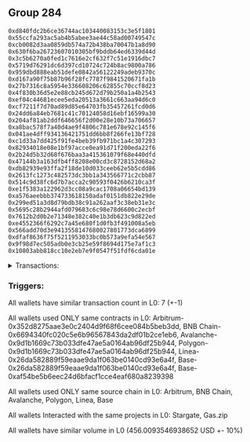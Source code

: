 ## Group 284

```0xaa78cb812619d3de11c5118d0872f71ddffabb03
0xd840fdc2b6ce36744ac103440083153c3e5f1801
0x55ccfa293ac5ab4b5abee3ae44c58ad00749547c
0xcb0082d3aa0859db574a72b438ba70047b1a8d90
0x630f6ba26723607010305bf9bddb64ed6339d44d
0x3c5b6270a0fed1c7616e2cf632f7c51e1916dbc7
0x5719d76291dc6d397cd10724c724b8ac9800a786
0x959dbd888eab51defe0842a56122249adeb9370c
0xd167a90f75b87b96f28fc7787f9841520671fa1b
0x27b7316c8a5954e336608206c62855c70ccf8d23
0x4f830b36d5e2e88cb245d672d79b250a1a4b2543
0xef04c44681ecee5eda20513a3661c663aa94d6c0
0xcf7211f7d70ad89d85e64703fb35457261fcd0d6
0x24dd6a84eb7681c41c70124058d16ebf16599a30
0x204af81ab2ddf646656f2d00e28e10b73a706657
0xa8bac578f7a40d4ae9f4806c781e678e92c145f6
0x041ae4dff934136421751dd6bb8f266fe13bf728
0xc1d33a7dd425f91fe4beb39fb971bc1a4c307293
0x82934018e08e1bf97acce0ea91d71f200eda22f6
0x2b24d5b32d68f676baa3a415361079f68e440dfd
0x47144b3a163dfb4ff8208e00cd3c8728152d68a2
0xdb82939e93ffa2f18de10d033ceeb62e5b5cdd86
0x2613fc1273c482573dc3bb1a343566771c2cbb87
0x514c9d38fc6d7b7acca2c90593f0426b6210ca3f
0xe1f5383a122962d3cc08a9cac1708a06654bd139
0xa576aeebbb374733618150adaf0151db822e29de
0x299ed51a3d8d79bdb38c91a262aaf3c38eb31e3c
0x5695c28b2944afd079683c6c98e78d6600c2ecbf
0x7612b2d0b2e71348e382c40e1b3db623c9d822ed
0xe4552366f6292c7a45e680f1d0fb3f491008a5eb
0x566add70d3e9413558147680027801773dca6899
0xdfaf8636f75f5211953033bc0b573a9efa54e567
0x9f98d7ec505adb0e3cb25e59f8694d175e7af1c3
0x10803abb818cc10e2eb7e9f0547f51fdf6cda01e
```
<details>
<summary>Transactions:</summary>

Hashes: 

Wallet: 0xaa78cb812619d3de11c5118d0872f71ddffabb03

       Hash: 0x5bc63639e48e6d55e11e0824564d553be6aa46f00c2c4462f7f180157d4f0e5b
         - source chain: Arbitrum
         - destination chain: BNB Chain
         - project: Stargate
         - contract: 0x352d8275aae3e0c2404d9f68f6cee084b5beb3dd
         - value USD: 66.419850614
       Hash: 0x8afc9a6a800b808772de86050e591398dbc1b0b3f27d4810c01fd5fa586a9e5d
         - source chain: BNB Chain
         - destination chain: Avalanche
         - project: Stargate
         - contract: 0x6694340fc020c5e6b96567843da2df01b2ce1eb6
         - value USD: 63.258572611
       Hash: 0xb7e86e0ddf4d03f87ee248227871e1e60828b05f46d52c388a5a2e54ffbec975
         - source chain: Avalanche
         - destination chain: Polygon
         - project: Stargate
         - contract: 0x9d1b1669c73b033dfe47ae5a0164ab96df25b944
         - value USD: 61.412190018
       Hash: 0xa09ab901c7f85328afa3d1dc45746dab762d6c4da8dc2cbc1b85a1de288aa92f
         - source chain: Polygon
         - destination chain: Base
         - project: Stargate
         - contract: 0x9d1b1669c73b033dfe47ae5a0164ab96df25b944
         - value USD: 65.586290325
       Hash: 0x6244bfb5f7a3d660a833f6cd38c9349625e0c446819e4e564b6752198bcee7ff
         - source chain: Linea
         - destination chain: Scroll
         - project: Gas.zip
         - contract: 0x26da582889f59eaae9da1f063be0140cd93e6a4f
         - value USD: 9.829775775e-05
       Hash: 0xadd3863be2941edc3ad8b588db89afcf6cc340ece31ad36e4067d33f3062f665
         - source chain: Base
         - destination chain: Kava
         - project: Gas.zip
         - contract: 0x26da582889f59eaae9da1f063be0140cd93e6a4f
         - value USD: 2.610748752e-08
       Hash: 0xc66ce0b8033f0054e181e917731971ef71bca7e0f092ae5699cb3a6c4b56832c
         - source chain: Base
         - destination chain: Optimism
         - project: Stargate
         - contract: 0xaf54be5b6eec24d6bfacf1cce4eaf680a8239398
         - value USD: 199.332352802
Wallet: 0xd840fdc2b6ce36744ac103440083153c3e5f1801

       Hash:0x52d4d30a6b902ad68dd286fa3acd197e0726f6b2dd583a4e69f79c95980b8028
         - source chain: Arbitrum
         - destination chain: BNB Chain
         - project: Stargate
         - contract: 0x352d8275aae3e0c2404d9f68f6cee084b5beb3dd
         - value USD: 64.254801424
       Hash:0x38e68f02c2e5d4aba2f80b093b61c483f7d41be420cb8c5f8e714b7df217071d
         - source chain: BNB Chain
         - destination chain: Avalanche
         - project: Stargate
         - contract: 0x6694340fc020c5e6b96567843da2df01b2ce1eb6
         - value USD: 61.190867602
       Hash:0x11d728fefb4361710152aac756b46a89977cc7bc7449f11118d255c744def609
         - source chain: Avalanche
         - destination chain: Polygon
         - project: Stargate
         - contract: 0x9d1b1669c73b033dfe47ae5a0164ab96df25b944
         - value USD: 59.407483472
       Hash:0xbea08cc16cd0d837dcfe74b3c680ded8bd88e852b3c4ebe07c397077aead4ac4
         - source chain: Polygon
         - destination chain: Base
         - project: Stargate
         - contract: 0x9d1b1669c73b033dfe47ae5a0164ab96df25b944
         - value USD: 63.406588412
       Hash:0xeb7c4482238e19490a4017b22ea38bd811f510ed97966bf0f8b3eaeea6d9f62f
         - source chain: Linea
         - destination chain: Zora
         - project: Gas.zip
         - contract: 0x26da582889f59eaae9da1f063be0140cd93e6a4f
         - value USD: 0.0001621554252
       Hash:0x22a418ae86e67dba47467705f56f66ad5823b53bce9362b4200711122ce9d846
         - source chain: Base
         - destination chain: Zora
         - project: Gas.zip
         - contract: 0x26da582889f59eaae9da1f063be0140cd93e6a4f
         - value USD: 0.0001640114459
       Hash:0xa6c1674b8490f763dc7d207c43364758c0f551b8c716e26c87b21715f07bde51
         - source chain: Base
         - destination chain: Optimism
         - project: Stargate
         - contract: 0xaf54be5b6eec24d6bfacf1cce4eaf680a8239398
         - value USD: 203.9286615
Wallet: 0x55ccfa293ac5ab4b5abee3ae44c58ad00749547c

       Hash:0x87eabf5de8bf1325f9376ea395d9a15eca0566074b36ad540fe714be60311f9a
         - source chain: Arbitrum
         - destination chain: BNB Chain
         - project: Stargate
         - contract: 0x352d8275aae3e0c2404d9f68f6cee084b5beb3dd
         - value USD: 63.949161155
       Hash:0xdd70d816e4289b6d97ca35d0691ab1a00d10f9cef80fc09163ab6b95807c7ebd
         - source chain: BNB Chain
         - destination chain: Avalanche
         - project: Stargate
         - contract: 0x6694340fc020c5e6b96567843da2df01b2ce1eb6
         - value USD: 60.813321907
       Hash:0x1b18990d74cc81dd9f6b08697c09a44fc619bbf73b3096d0b40f0a52262bb417
         - source chain: Avalanche
         - destination chain: Polygon
         - project: Stargate
         - contract: 0x9d1b1669c73b033dfe47ae5a0164ab96df25b944
         - value USD: 59.063134882
       Hash:0xbe40b4d0d108336d64fb262d4f60c7677dfb8c373d77b24ba5599cf4e833f5ea
         - source chain: Polygon
         - destination chain: Base
         - project: Stargate
         - contract: 0x9d1b1669c73b033dfe47ae5a0164ab96df25b944
         - value USD: 62.989250379
       Hash:0x8b26220fe60a33054bada67a4687d3b6750c15a6655ea963efd73662413e8410
         - source chain: Linea
         - destination chain: Base
         - project: Gas.zip
         - contract: 0x26da582889f59eaae9da1f063be0140cd93e6a4f
         - value USD: 4.018010536e-05
       Hash:0xa165f507e5885b38d9866b335cf8d34a2d3f74b61d4a0ccf3b22e11dd61ff9c1
         - source chain: Base
         - destination chain: Scroll
         - project: Gas.zip
         - contract: 0x26da582889f59eaae9da1f063be0140cd93e6a4f
         - value USD: 0.0001654314585
       Hash:0x076a6c0a5e01e19693c70679cae02e34839c5689d87cdb76755f58da993df8b2
         - source chain: Base
         - destination chain: Optimism
         - project: Stargate
         - contract: 0xaf54be5b6eec24d6bfacf1cce4eaf680a8239398
         - value USD: 203.306217822
Wallet: 0xcb0082d3aa0859db574a72b438ba70047b1a8d90

       Hash:0x6728d207b7265a2234e82dca34917c3e85cc967a0f797506a9a76baf69a5d509
         - source chain: Arbitrum
         - destination chain: BNB Chain
         - project: Stargate
         - contract: 0x352d8275aae3e0c2404d9f68f6cee084b5beb3dd
         - value USD: 66.543586802
       Hash:0x24e9ce132fa6ba6fdf4938d804bca8562bc1689dbedf5282f44ea34cad5c5388
         - source chain: BNB Chain
         - destination chain: Avalanche
         - project: Stargate
         - contract: 0x6694340fc020c5e6b96567843da2df01b2ce1eb6
         - value USD: 63.425266716
       Hash:0xa551bec80cd339951f02ecdc440cfa615672da2e5f18deb6231832cb5db13dd4
         - source chain: Avalanche
         - destination chain: Polygon
         - project: Stargate
         - contract: 0x9d1b1669c73b033dfe47ae5a0164ab96df25b944
         - value USD: 61.907204055
       Hash:0x76454e12b30f736e74f274e8360592c31c07a5165098e78ebde9da86100a057c
         - source chain: Polygon
         - destination chain: Base
         - project: Stargate
         - contract: 0x9d1b1669c73b033dfe47ae5a0164ab96df25b944
         - value USD: 66.124861613
       Hash:0xf5a34bda30f910f4ec96f2e324aca5a16e7d9c59853106a8af3baf4c4ff6739d
         - source chain: Linea
         - destination chain: Zora
         - project: Gas.zip
         - contract: 0x26da582889f59eaae9da1f063be0140cd93e6a4f
         - value USD: 6.827352473e-05
       Hash:0xd4b23fb34651a11a9bb399a46cfd1091d85136c7b6adc03924aae839597d004a
         - source chain: Base
         - destination chain: Zora
         - project: Gas.zip
         - contract: 0x26da582889f59eaae9da1f063be0140cd93e6a4f
         - value USD: 0.0001281561298
       Hash:0x86c72c9c5c22521c25a1eacea7fedf519789b90e22ef132f231320dfeb496350
         - source chain: Base
         - destination chain: Optimism
         - project: Stargate
         - contract: 0xaf54be5b6eec24d6bfacf1cce4eaf680a8239398
         - value USD: 201.507390334
Wallet: 0x630f6ba26723607010305bf9bddb64ed6339d44d

       Hash:0x7141df751e61bdcf93c74d0b6a7c62273e59e6268217bdf5c4133dabcff353e0
         - source chain: Arbitrum
         - destination chain: BNB Chain
         - project: Stargate
         - contract: 0x352d8275aae3e0c2404d9f68f6cee084b5beb3dd
         - value USD: 64.913345314
       Hash:0x2d9c0499f5aac43c26703f41c36228c0e368193c57019b26f7d44cd203fa7d5f
         - source chain: BNB Chain
         - destination chain: Avalanche
         - project: Stargate
         - contract: 0x6694340fc020c5e6b96567843da2df01b2ce1eb6
         - value USD: 61.76909615
       Hash:0x85a8d1bd056d37ee60808f5c61136bb0daecc185dcdad72514d1f36bb457ca94
         - source chain: Avalanche
         - destination chain: Polygon
         - project: Stargate
         - contract: 0x9d1b1669c73b033dfe47ae5a0164ab96df25b944
         - value USD: 60.203293392
       Hash:0x063d337ac7692421508bff920f6e5a83e7c2e6131396a3c2f9a353ca39a317d3
         - source chain: Polygon
         - destination chain: Base
         - project: Stargate
         - contract: 0x9d1b1669c73b033dfe47ae5a0164ab96df25b944
         - value USD: 64.230021488
       Hash:0xb7357ada10bfb21b69b86183b8a708e08f36eafd0c0b9b8f7d0fe289a724fd88
         - source chain: Linea
         - destination chain: Linea
         - project: Gas.zip
         - contract: 0x26da582889f59eaae9da1f063be0140cd93e6a4f
         - value USD: 0.0001065209967
       Hash:0xb076199563cc8fa540a35b577021239b0ed88d1245a6e5436e654586a98595b7
         - source chain: Base
         - destination chain: Kava
         - project: Gas.zip
         - contract: 0x26da582889f59eaae9da1f063be0140cd93e6a4f
         - value USD: 3.746723399e-08
       Hash:0x04229dbc904cad1ec1c2aec51e01e93fc232c6b969e6311ba0a2da0587f19606
         - source chain: Base
         - destination chain: Optimism
         - project: Stargate
         - contract: 0xaf54be5b6eec24d6bfacf1cce4eaf680a8239398
         - value USD: 208.160712515
Wallet: 0x3c5b6270a0fed1c7616e2cf632f7c51e1916dbc7

       Hash:0xd54985de9e375c6b3a1c077f5d02c89ac5e54f7dd83b15ac4fddfc02a2f27122
         - source chain: Arbitrum
         - destination chain: BNB Chain
         - project: Stargate
         - contract: 0x352d8275aae3e0c2404d9f68f6cee084b5beb3dd
         - value USD: 63.553097516
       Hash:0x9307b1c65723a22b45394e459fd1287b69b630557259bc076a754fbd06c0bd0b
         - source chain: BNB Chain
         - destination chain: Avalanche
         - project: Stargate
         - contract: 0x6694340fc020c5e6b96567843da2df01b2ce1eb6
         - value USD: 60.507125296
       Hash:0x622ca2aa3a477912af2d94cde0d5198319450f3e6b18269ed1c8796af640ed56
         - source chain: Avalanche
         - destination chain: Polygon
         - project: Stargate
         - contract: 0x9d1b1669c73b033dfe47ae5a0164ab96df25b944
         - value USD: 58.932246757
       Hash:0x4b9a78eb1c504d9898e4c89f3f2975208db84fc95153a7fa0c1e576b1592d476
         - source chain: Polygon
         - destination chain: Base
         - project: Stargate
         - contract: 0x9d1b1669c73b033dfe47ae5a0164ab96df25b944
         - value USD: 62.87942416
       Hash:0xfa28a8fd3e7cedb58953020b7322b752a2ee651ddd6f0da3118849df07ea9f13
         - source chain: Linea
         - destination chain: Base
         - project: Gas.zip
         - contract: 0x26da582889f59eaae9da1f063be0140cd93e6a4f
         - value USD: 0.0001033039196
       Hash:0xad98219c1b193af8cbd433c02d1a39673c9652318f8782985a652c9256edf9e1
         - source chain: Base
         - destination chain: Base
         - project: Gas.zip
         - contract: 0x26da582889f59eaae9da1f063be0140cd93e6a4f
         - value USD: 6.731518401e-05
       Hash:0x94066ce4c8d2822fe15a351d2804927a5a3b98a7446e50994a4ccbc2e753e3a2
         - source chain: Base
         - destination chain: Optimism
         - project: Stargate
         - contract: 0xaf54be5b6eec24d6bfacf1cce4eaf680a8239398
         - value USD: 205.719703751
Wallet: 0x5719d76291dc6d397cd10724c724b8ac9800a786

       Hash:0x4c9095a00eb886bcc9f0a99e00779727bfbac5b6be3f10a54667c08f57e605fe
         - source chain: Arbitrum
         - destination chain: BNB Chain
         - project: Stargate
         - contract: 0x352d8275aae3e0c2404d9f68f6cee084b5beb3dd
         - value USD: 65.821782366
       Hash:0x6fed78d7adf183b02321d4418176c78ab096b069ada3b5fa818ff10ece792103
         - source chain: BNB Chain
         - destination chain: Avalanche
         - project: Stargate
         - contract: 0x6694340fc020c5e6b96567843da2df01b2ce1eb6
         - value USD: 62.66198776
       Hash:0xd34af1e5ba02aea1bd539f685436577a31759fcd1c198bec7bd84e149f725776
         - source chain: Avalanche
         - destination chain: Polygon
         - project: Stargate
         - contract: 0x9d1b1669c73b033dfe47ae5a0164ab96df25b944
         - value USD: 61.064194369
       Hash:0x56b41bd2cfaa79532e809f3cc0835ad65e5953d5d6d58869c29831ce66d02421
         - source chain: Polygon
         - destination chain: Base
         - project: Stargate
         - contract: 0x9d1b1669c73b033dfe47ae5a0164ab96df25b944
         - value USD: 64.977038233
       Hash:0xf696595e700fb5f2a632dc0f6a29f1ad76f9cde01d0befbad328418c8cae1b75
         - source chain: Linea
         - destination chain: Linea
         - project: Gas.zip
         - contract: 0x26da582889f59eaae9da1f063be0140cd93e6a4f
         - value USD: 0.0001240361941
       Hash:0xaa504cc4e9e5be2126e19e24365a09f74b1e414e1ab896b3157e87a12ab0a0cf
         - source chain: Base
         - destination chain: Linea
         - project: Gas.zip
         - contract: 0x26da582889f59eaae9da1f063be0140cd93e6a4f
         - value USD: 2.920552957e-05
       Hash:0xd4d824d6c620a6be6ff7a38e5efef48aa12ee23af5ac818ac957fd677879fb1d
         - source chain: Base
         - destination chain: Optimism
         - project: Stargate
         - contract: 0xaf54be5b6eec24d6bfacf1cce4eaf680a8239398
         - value USD: 196.158551441
Wallet: 0x959dbd888eab51defe0842a56122249adeb9370c

       Hash:0x0427896a1c8dbf690c6446f45b602997c96918d2d7a1999273940d2ea57b2ec3
         - source chain: Arbitrum
         - destination chain: BNB Chain
         - project: Stargate
         - contract: 0x352d8275aae3e0c2404d9f68f6cee084b5beb3dd
         - value USD: 67.488918838
       Hash:0xf5a30b9dc4742655f28606f3633e932b0e9cb1d26ed3081860543a57530ce4da
         - source chain: BNB Chain
         - destination chain: Avalanche
         - project: Stargate
         - contract: 0x6694340fc020c5e6b96567843da2df01b2ce1eb6
         - value USD: 64.364544875
       Hash:0xcdaad0549c7681c98511ea7d424c631a9f1309ac5315f9b5ed626c48167606c5
         - source chain: Avalanche
         - destination chain: Polygon
         - project: Stargate
         - contract: 0x9d1b1669c73b033dfe47ae5a0164ab96df25b944
         - value USD: 62.74647268
       Hash:0x702cfd644553560782eda8cce61b087d7d4b6233e64a6144a3e160da9705802f
         - source chain: Polygon
         - destination chain: Base
         - project: Stargate
         - contract: 0x9d1b1669c73b033dfe47ae5a0164ab96df25b944
         - value USD: 66.812368525
       Hash:0x126d377e5710cb1892718e4408e16fa3efb435eacd77ff499056ea50c4a59b82
         - source chain: Linea
         - destination chain: Arbitrum
         - project: Gas.zip
         - contract: 0x26da582889f59eaae9da1f063be0140cd93e6a4f
         - value USD: 9.579740643e-05
       Hash:0xe3d6bee9cd7b026bd0f792edbf6acc7811df65744f73df9cca3479547b4b8668
         - source chain: Base
         - destination chain: Zora
         - project: Gas.zip
         - contract: 0x26da582889f59eaae9da1f063be0140cd93e6a4f
         - value USD: 0.0001082759546
       Hash:0xddbc9fac37cb291cd1674efe735fd242ad5a68541bce454e762eece0045ddaa8
         - source chain: Base
         - destination chain: Optimism
         - project: Stargate
         - contract: 0xaf54be5b6eec24d6bfacf1cce4eaf680a8239398
         - value USD: 206.868408616
Wallet: 0xd167a90f75b87b96f28fc7787f9841520671fa1b

       Hash:0xaedb94ff8d3239879a83788062966f2c8416628f17e316552be0bb98341eb31c
         - source chain: Arbitrum
         - destination chain: BNB Chain
         - project: Stargate
         - contract: 0x352d8275aae3e0c2404d9f68f6cee084b5beb3dd
         - value USD: 67.850286208
       Hash:0x2d953803048cbba0403728a9d17e99eaa99ced9add55d6d10a2d8783b9167e13
         - source chain: BNB Chain
         - destination chain: Avalanche
         - project: Stargate
         - contract: 0x6694340fc020c5e6b96567843da2df01b2ce1eb6
         - value USD: 64.699356489
       Hash:0x5bb4a4252b7a4b254e43fed4a844c5dcbdbb2d64edabea9c4a312b0ad72777c3
         - source chain: Avalanche
         - destination chain: Polygon
         - project: Stargate
         - contract: 0x9d1b1669c73b033dfe47ae5a0164ab96df25b944
         - value USD: 63.114849661
       Hash:0x593cab5ce790acb85d3260c1c231a4c0deee6e2cd8dec38d3a6d6b447bcc0a11
         - source chain: Polygon
         - destination chain: Base
         - project: Stargate
         - contract: 0x9d1b1669c73b033dfe47ae5a0164ab96df25b944
         - value USD: 67.289560483
       Hash:0x1eb4d5396b45d9f1a9549057b5e13beecdf49d703efc7b940235f995c0861a63
         - source chain: Linea
         - destination chain: Linea
         - project: Gas.zip
         - contract: 0x26da582889f59eaae9da1f063be0140cd93e6a4f
         - value USD: 8.006947403e-05
       Hash:0xb7ac0e430b76a61afbc92f85e3acf7dc7028eb674acb24d6b946bf60d6335f1a
         - source chain: Base
         - destination chain: Kava
         - project: Gas.zip
         - contract: 0x26da582889f59eaae9da1f063be0140cd93e6a4f
         - value USD: 3.009336347e-08
       Hash:0xbf6385eb1ee64c7ca66b7a43faa99d076f9ec39a6faeaaa691d582cbb6ddd3e7
         - source chain: Base
         - destination chain: Optimism
         - project: Stargate
         - contract: 0xaf54be5b6eec24d6bfacf1cce4eaf680a8239398
         - value USD: 208.133980291
Wallet: 0x27b7316c8a5954e336608206c62855c70ccf8d23

       Hash:0x3f5a1e9beb2005845939b7d033ed8aa7d54bc80a5ad2110a58b3445baaa39611
         - source chain: Arbitrum
         - destination chain: BNB Chain
         - project: Stargate
         - contract: 0x352d8275aae3e0c2404d9f68f6cee084b5beb3dd
         - value USD: 63.813546108
       Hash:0x9c2e1cd6630c011d70ec29fcb44abf3074ffead1458bfc3cfcd822dda4b25bb3
         - source chain: BNB Chain
         - destination chain: Avalanche
         - project: Stargate
         - contract: 0x6694340fc020c5e6b96567843da2df01b2ce1eb6
         - value USD: 60.645075453
       Hash:0xbcdaa09e5d5e2e415111426b0687341a62e9cd1499096a6eef6b9ffdd99c94f1
         - source chain: Avalanche
         - destination chain: Polygon
         - project: Stargate
         - contract: 0x9d1b1669c73b033dfe47ae5a0164ab96df25b944
         - value USD: 58.976286472
       Hash:0xb5ff6c647e7dac7d813b08b2476b13e06b10d0a9dea90db68213cb45536d9341
         - source chain: Polygon
         - destination chain: Base
         - project: Stargate
         - contract: 0x9d1b1669c73b033dfe47ae5a0164ab96df25b944
         - value USD: 62.817060568
       Hash:0x79c7f47794b0f4e4801f01a2070448207f50e8126aae1ea8f273396468ad042b
         - source chain: Linea
         - destination chain: Linea
         - project: Gas.zip
         - contract: 0x26da582889f59eaae9da1f063be0140cd93e6a4f
         - value USD: 4.468162613e-05
       Hash:0x8021b27735835ce915b7441ad2ff90f47bd22ddad781b50e99eb4da0e3029ee5
         - source chain: Base
         - destination chain: Kava
         - project: Gas.zip
         - contract: 0x26da582889f59eaae9da1f063be0140cd93e6a4f
         - value USD: 8.071398813e-09
       Hash:0x0c3f603638e6e3b0621da9b89b9bb9c6460eae6f83fcd00000f8b6c4ee1289f3
         - source chain: Base
         - destination chain: Optimism
         - project: Stargate
         - contract: 0xaf54be5b6eec24d6bfacf1cce4eaf680a8239398
         - value USD: 206.968217015
Wallet: 0x4f830b36d5e2e88cb245d672d79b250a1a4b2543

       Hash:0x4a1137f0904de645d14382b7d86b341bf7cc055d6fbb0356fba533c1f2ff4e30
         - source chain: Arbitrum
         - destination chain: BNB Chain
         - project: Stargate
         - contract: 0x352d8275aae3e0c2404d9f68f6cee084b5beb3dd
         - value USD: 66.539666529
       Hash:0xc8bf864f339a3e82b7b8d63e16b221683821fe0374caff1bda27a3215a00a081
         - source chain: BNB Chain
         - destination chain: Avalanche
         - project: Stargate
         - contract: 0x6694340fc020c5e6b96567843da2df01b2ce1eb6
         - value USD: 63.503079089
       Hash:0x5ae2c8fafe8cde08d35862ceff18575197d840f5233524ec521266736006aa9b
         - source chain: Avalanche
         - destination chain: Polygon
         - project: Stargate
         - contract: 0x9d1b1669c73b033dfe47ae5a0164ab96df25b944
         - value USD: 61.912243137
       Hash:0x2221f06785253d0ec804a67add495af918543ee76fbfec871758da17ba82747a
         - source chain: Polygon
         - destination chain: Base
         - project: Stargate
         - contract: 0x9d1b1669c73b033dfe47ae5a0164ab96df25b944
         - value USD: 66.048021169
       Hash:0x500ad6d1b1e2f70bd9479c488bb049d26c60923b5ac8276b5ee1a656e6b8f37f
         - source chain: Linea
         - destination chain: Metis
         - project: Gas.zip
         - contract: 0x26da582889f59eaae9da1f063be0140cd93e6a4f
         - value USD: 4.272332184e-06
       Hash:0x896508b813d589b0c9f5aac2f9248ef51eeb90fd8155ee822eec008ac152598c
         - source chain: Base
         - destination chain: Linea
         - project: Gas.zip
         - contract: 0x26da582889f59eaae9da1f063be0140cd93e6a4f
         - value USD: 6.532057587e-05
       Hash:0x566036ddf203aef89477849a151756bb75f6468a64201e5bf4c5f7616d34b35a
         - source chain: Base
         - destination chain: Optimism
         - project: Stargate
         - contract: 0xaf54be5b6eec24d6bfacf1cce4eaf680a8239398
         - value USD: 203.7875959
Wallet: 0xef04c44681ecee5eda20513a3661c663aa94d6c0

       Hash:0x910936689524b570ef64dd927d95d330cc8ba1a830ebdd4b5121a40d832dabb6
         - source chain: Arbitrum
         - destination chain: BNB Chain
         - project: Stargate
         - contract: 0x352d8275aae3e0c2404d9f68f6cee084b5beb3dd
         - value USD: 65.267824445
       Hash:0xee674c993c7d4e40b0ff1ab31264870f341acdb5540c5754b734248e47bee241
         - source chain: BNB Chain
         - destination chain: Avalanche
         - project: Stargate
         - contract: 0x6694340fc020c5e6b96567843da2df01b2ce1eb6
         - value USD: 62.159877295
       Hash:0x608fe84c8b96675b493c0ace119601106a33b800ba994f284420074dc4d42db4
         - source chain: Avalanche
         - destination chain: Polygon
         - project: Stargate
         - contract: 0x9d1b1669c73b033dfe47ae5a0164ab96df25b944
         - value USD: 60.469911721
       Hash:0xdffbec01e4e6bf915beecc992f61caa0a4be6a22e8ca8c2de769ec4721b9d8e0
         - source chain: Polygon
         - destination chain: Base
         - project: Stargate
         - contract: 0x9d1b1669c73b033dfe47ae5a0164ab96df25b944
         - value USD: 64.523101462
       Hash:0x55fda94967598fdd23e6145dc16cc920f190dc5173dc528a17acc4691ef75028
         - source chain: Linea
         - destination chain: Kava
         - project: Gas.zip
         - contract: 0x26da582889f59eaae9da1f063be0140cd93e6a4f
         - value USD: 1.513886575e-08
       Hash:0xb4d6ec4bf1c61c1caa390be818ef4f5907b53c755eb756e0dfab95ce41edea22
         - source chain: Base
         - destination chain: Zora
         - project: Gas.zip
         - contract: 0x26da582889f59eaae9da1f063be0140cd93e6a4f
         - value USD: 0.0001100509702
       Hash:0x2c86fd777f214e24068a5672f25a213a5ad6a1ff4c9be1f816576cd3683071a8
         - source chain: Base
         - destination chain: Optimism
         - project: Stargate
         - contract: 0xaf54be5b6eec24d6bfacf1cce4eaf680a8239398
         - value USD: 198.976959061
Wallet: 0xcf7211f7d70ad89d85e64703fb35457261fcd0d6

       Hash:0x795f077334ed407adf6dc6e1f0a1fe94b90f23b4fef7d643d5fdabd77140f6c6
         - source chain: Arbitrum
         - destination chain: BNB Chain
         - project: Stargate
         - contract: 0x352d8275aae3e0c2404d9f68f6cee084b5beb3dd
         - value USD: 67.766621034
       Hash:0x22967b03bc4f51e0bedac08e08c38284d419b0bd1a7748d4ef72eec1712d09c2
         - source chain: BNB Chain
         - destination chain: Avalanche
         - project: Stargate
         - contract: 0x6694340fc020c5e6b96567843da2df01b2ce1eb6
         - value USD: 64.675636434
       Hash:0x4f3329fbb7be1baa20db8d671a885a6102ba7c0ec8e85f9db4d520b4e095a37a
         - source chain: Avalanche
         - destination chain: Polygon
         - project: Stargate
         - contract: 0x9d1b1669c73b033dfe47ae5a0164ab96df25b944
         - value USD: 63.059520763
       Hash:0xc5c47d8c8328d1fe2710dbeb084e93bf265c1d6cb3a57fa3d2e5d08882cc7cd8
         - source chain: Polygon
         - destination chain: Base
         - project: Stargate
         - contract: 0x9d1b1669c73b033dfe47ae5a0164ab96df25b944
         - value USD: 67.316936766
       Hash:0x4f730e9e69c80507d22ca7e2b4f829920a4e1e7cde27ff2eac0b842299cee69a
         - source chain: Linea
         - destination chain: Zora
         - project: Gas.zip
         - contract: 0x26da582889f59eaae9da1f063be0140cd93e6a4f
         - value USD: 6.720116571e-05
       Hash:0x9b3127886e83f97073ae388c3f12620c77552a33dade43a7d9dcd4f04923c4f3
         - source chain: Base
         - destination chain: Kava
         - project: Gas.zip
         - contract: 0x26da582889f59eaae9da1f063be0140cd93e6a4f
         - value USD: 3.318241734e-08
       Hash:0x132d1c5e5fa06d6ae3e96cba6069833a0252f78bd538e211498ca01969022ad2
         - source chain: Base
         - destination chain: Optimism
         - project: Stargate
         - contract: 0xaf54be5b6eec24d6bfacf1cce4eaf680a8239398
         - value USD: 201.860976674
Wallet: 0x24dd6a84eb7681c41c70124058d16ebf16599a30

       Hash:0x17302b4e55f6347083d6fc2d53285abb8d37b140b90b024754dcc2442288690c
         - source chain: Arbitrum
         - destination chain: BNB Chain
         - project: Stargate
         - contract: 0x352d8275aae3e0c2404d9f68f6cee084b5beb3dd
         - value USD: 67.087068321
       Hash:0xd481b8b444fe519a8ee2d2965723af4cf971a72ff32ab10c682eb5af0124d9a5
         - source chain: BNB Chain
         - destination chain: Avalanche
         - project: Stargate
         - contract: 0x6694340fc020c5e6b96567843da2df01b2ce1eb6
         - value USD: 63.932393077
       Hash:0xaa44813f24565a6d00e07dac606d95f7db43d6fa783b892ca6b90293a140c760
         - source chain: Avalanche
         - destination chain: Polygon
         - project: Stargate
         - contract: 0x9d1b1669c73b033dfe47ae5a0164ab96df25b944
         - value USD: 62.474934272
       Hash:0xb8fbd90c58fbd86a385ebc0981ffb1882c0cdae7e9f5ae1b53d2f9f3972e4188
         - source chain: Polygon
         - destination chain: Base
         - project: Stargate
         - contract: 0x9d1b1669c73b033dfe47ae5a0164ab96df25b944
         - value USD: 66.724354109
       Hash:0xd0233a62c3f79830a5fb716c458f7e1b43762f0ff9e01b27d2a9386107c24954
         - source chain: Linea
         - destination chain: Linea
         - project: Gas.zip
         - contract: 0x26da582889f59eaae9da1f063be0140cd93e6a4f
         - value USD: 9.472501414e-05
       Hash:0x229d773ca8b805a27b0d14d78907b367a2516c84abccb7a987bae88d1b744192
         - source chain: Base
         - destination chain: Arbitrum
         - project: Gas.zip
         - contract: 0x26da582889f59eaae9da1f063be0140cd93e6a4f
         - value USD: 0.0001625914334
       Hash:0x4925a14aa4db178aaca83f6d4a0e23ee18344a16cf3162523a78dc4c816e37ed
         - source chain: Base
         - destination chain: Optimism
         - project: Stargate
         - contract: 0xaf54be5b6eec24d6bfacf1cce4eaf680a8239398
         - value USD: 201.337050995
Wallet: 0x204af81ab2ddf646656f2d00e28e10b73a706657

       Hash:0x357066fba2f13d6eb387a442172de3edb8bf1b32ab6a0a45e59fa62cc1b84939
         - source chain: Arbitrum
         - destination chain: BNB Chain
         - project: Stargate
         - contract: 0x352d8275aae3e0c2404d9f68f6cee084b5beb3dd
         - value USD: 65.879389077
       Hash:0xef1bd47a31a4d48bdb0ac005655c03a1c509ea2943014b7c70d5ecd432edea48
         - source chain: BNB Chain
         - destination chain: Avalanche
         - project: Stargate
         - contract: 0x6694340fc020c5e6b96567843da2df01b2ce1eb6
         - value USD: 62.783751704
       Hash:0x374ad6f9e594e98b9573aad20c94cc5eb05f1cffc02da5500319f402a768a755
         - source chain: Avalanche
         - destination chain: Polygon
         - project: Stargate
         - contract: 0x9d1b1669c73b033dfe47ae5a0164ab96df25b944
         - value USD: 61.367892299
       Hash:0x62f17200c8eaa36cc6d6b7e2c64a95d7e6c1656cb3373937b48d4c9044a1e99e
         - source chain: Polygon
         - destination chain: Base
         - project: Stargate
         - contract: 0x9d1b1669c73b033dfe47ae5a0164ab96df25b944
         - value USD: 65.490946959
       Hash:0xd2aaa8fc02258290ad2a7051f57b63f577ca0a99ea38fbcd5e4d39a97bbd400b
         - source chain: Linea
         - destination chain: Arbitrum
         - project: Gas.zip
         - contract: 0x26da582889f59eaae9da1f063be0140cd93e6a4f
         - value USD: 6.541387769e-05
       Hash:0x41a33ec576931af29556bc964211f6be5f87ddbfca56d7574824d27d1631d0c0
         - source chain: Base
         - destination chain: Zora
         - project: Gas.zip
         - contract: 0x26da582889f59eaae9da1f063be0140cd93e6a4f
         - value USD: 0.000136676205
       Hash:0x575dfcd68e078b9e7317aa9fdcecdfe21f37bddd6b22e3edd33e24790369aa87
         - source chain: Base
         - destination chain: Optimism
         - project: Stargate
         - contract: 0xaf54be5b6eec24d6bfacf1cce4eaf680a8239398
         - value USD: 199.436567702
Wallet: 0xa8bac578f7a40d4ae9f4806c781e678e92c145f6

       Hash:0x23e1fbac0825c4a8dd36a9cb9cff7a3746fd3b1dbf0526eb42b1ef894622e7ce
         - source chain: Arbitrum
         - destination chain: BNB Chain
         - project: Stargate
         - contract: 0x352d8275aae3e0c2404d9f68f6cee084b5beb3dd
         - value USD: 63.827817743
       Hash:0x6606e233c4c9d3847a5c7b9857ce6ad02fff46a87dd84547a8be8a72b0ebf56d
         - source chain: BNB Chain
         - destination chain: Avalanche
         - project: Stargate
         - contract: 0x6694340fc020c5e6b96567843da2df01b2ce1eb6
         - value USD: 60.657399286
       Hash:0x60cedf49f3882cc1d534037c3ce736c0984c690de759307aacd7c7128646fceb
         - source chain: Avalanche
         - destination chain: Polygon
         - project: Stargate
         - contract: 0x9d1b1669c73b033dfe47ae5a0164ab96df25b944
         - value USD: 59.245498842
       Hash:0x44ea794ded4fb83199c0535c4748d89eadbd63678b36c166ffafa7bbee79e24d
         - source chain: Polygon
         - destination chain: Base
         - project: Stargate
         - contract: 0x9d1b1669c73b033dfe47ae5a0164ab96df25b944
         - value USD: 63.214896413
       Hash:0x904307151b290ee0589fc2c5a2b5a2625e7de5f1614e7d5fde3d8ba80efcb89c
         - source chain: Linea
         - destination chain: Arbitrum
         - project: Gas.zip
         - contract: 0x26da582889f59eaae9da1f063be0140cd93e6a4f
         - value USD: 0.0001265383208
       Hash:0x2966420f2fb51f08b4118a7ef781fc33ec89845b3e64ab7633b74fb5a2ec43d9
         - source chain: Base
         - destination chain: Kava
         - project: Gas.zip
         - contract: 0x26da582889f59eaae9da1f063be0140cd93e6a4f
         - value USD: 3.895503997e-08
       Hash:0xb944b4a2fda475840d6c1205983944dff8fde542e7075c209714ce75c57f1006
         - source chain: Base
         - destination chain: Optimism
         - project: Stargate
         - contract: 0xaf54be5b6eec24d6bfacf1cce4eaf680a8239398
         - value USD: 206.215127307
Wallet: 0x041ae4dff934136421751dd6bb8f266fe13bf728

       Hash:0x9b3e0c4f4c85d1aeee3db95177be1a1bdb43d542a2a24b30728fad71e6029c07
         - source chain: Arbitrum
         - destination chain: BNB Chain
         - project: Stargate
         - contract: 0x352d8275aae3e0c2404d9f68f6cee084b5beb3dd
         - value USD: 66.46848541
       Hash:0x77bed6e3d60185d7de45724277427fd46a349cd98c6b4edacdb0d93c32bfd1e7
         - source chain: BNB Chain
         - destination chain: Avalanche
         - project: Stargate
         - contract: 0x6694340fc020c5e6b96567843da2df01b2ce1eb6
         - value USD: 63.281821862
       Hash:0x3c4f7b48060e22c40f6fd82b9842872cc95a853d3b8c6386c218d02d83e9ba81
         - source chain: Avalanche
         - destination chain: Polygon
         - project: Stargate
         - contract: 0x9d1b1669c73b033dfe47ae5a0164ab96df25b944
         - value USD: 61.853107177
       Hash:0xc3ddadc42e53ac1062e973f3fcb1b9e95f97fe17b7fa217e13916cf1de250d03
         - source chain: Polygon
         - destination chain: Base
         - project: Stargate
         - contract: 0x9d1b1669c73b033dfe47ae5a0164ab96df25b944
         - value USD: 66.036953225
       Hash:0xb17ac679d189b570e76e563658d0f3ec973488aca6fbb6bb141c8e4cf64df446
         - source chain: Linea
         - destination chain: Linea
         - project: Gas.zip
         - contract: 0x26da582889f59eaae9da1f063be0140cd93e6a4f
         - value USD: 0.0001015166189
       Hash:0x678e33dd87a5c1dfae2739079ad3efbc745533fcb2c79bfbd26ae7c0eae3ed87
         - source chain: Base
         - destination chain: Zora
         - project: Gas.zip
         - contract: 0x26da582889f59eaae9da1f063be0140cd93e6a4f
         - value USD: 4.049724983e-05
       Hash:0xcd6ae8ccbd570e93bd0ba066adc9d8f51eee5f3029c37957e837be6435d168d9
         - source chain: Base
         - destination chain: Optimism
         - project: Stargate
         - contract: 0xaf54be5b6eec24d6bfacf1cce4eaf680a8239398
         - value USD: 209.465921761
Wallet: 0xc1d33a7dd425f91fe4beb39fb971bc1a4c307293

       Hash:0xab052d7b13d947e4364c5296de1e9b21ab9c5c4b15212f06d6f4590febe8c252
         - source chain: Arbitrum
         - destination chain: BNB Chain
         - project: Stargate
         - contract: 0x352d8275aae3e0c2404d9f68f6cee084b5beb3dd
         - value USD: 67.254060558
       Hash:0xa33c5209dc8fe93ff6c0ca52a61aa29f6b0c5146fadedefd0be102bb4a187242
         - source chain: BNB Chain
         - destination chain: Avalanche
         - project: Stargate
         - contract: 0x6694340fc020c5e6b96567843da2df01b2ce1eb6
         - value USD: 64.128644789
       Hash:0xb340599ce577e7fa0fb6ee6feff5e87631725a0aae3d207902bbdc629863da8c
         - source chain: Avalanche
         - destination chain: Polygon
         - project: Stargate
         - contract: 0x9d1b1669c73b033dfe47ae5a0164ab96df25b944
         - value USD: 62.713524145
       Hash:0xe483ef2ec40b49061cea90c5cba18b85026969fca1cef5b78d1b9c445a650361
         - source chain: Polygon
         - destination chain: Base
         - project: Stargate
         - contract: 0x9d1b1669c73b033dfe47ae5a0164ab96df25b944
         - value USD: 66.997339737
       Hash:0xc785dd716d4771f579586cbcf557005d5b9d410b154e5a81381f56dfe4fe8c01
         - source chain: Linea
         - destination chain: Metis
         - project: Gas.zip
         - contract: 0x26da582889f59eaae9da1f063be0140cd93e6a4f
         - value USD: 2.650714346e-06
       Hash:0xbee3c7f4062fff5873414fd3f7104aefcfc65596cd58254c1566598909fe8651
         - source chain: Base
         - destination chain: Scroll
         - project: Gas.zip
         - contract: 0x26da582889f59eaae9da1f063be0140cd93e6a4f
         - value USD: 8.383641193e-05
       Hash:0x1ad1c65bcc55ad4e2e18c7ef37efc79dac278ebcaffdec135feda6c173ccd432
         - source chain: Base
         - destination chain: Optimism
         - project: Stargate
         - contract: 0xaf54be5b6eec24d6bfacf1cce4eaf680a8239398
         - value USD: 203.184849728
Wallet: 0x82934018e08e1bf97acce0ea91d71f200eda22f6

       Hash:0xb88bb7cbc9dd06dc046b67a47a00f35d9b7c0bdbd3aade65efd136b41aa18995
         - source chain: Arbitrum
         - destination chain: BNB Chain
         - project: Stargate
         - contract: 0x352d8275aae3e0c2404d9f68f6cee084b5beb3dd
         - value USD: 64.486341626
       Hash:0xe7fdc63bcfd183f11956ade30a36004beb85cd10cb04a9f94fb1fd76e8d95849
         - source chain: BNB Chain
         - destination chain: Avalanche
         - project: Stargate
         - contract: 0x6694340fc020c5e6b96567843da2df01b2ce1eb6
         - value USD: 61.315597303
       Hash:0xb4fdaec74d0fa1448c54564369241cdfd7a5646d6eb2a37901510cc73e07b587
         - source chain: Avalanche
         - destination chain: Polygon
         - project: Stargate
         - contract: 0x9d1b1669c73b033dfe47ae5a0164ab96df25b944
         - value USD: 60.088906535
       Hash:0x02c8671b3bce15166ef223aab2d04ab4b12843885f263ddbcc05a9554192fa34
         - source chain: Polygon
         - destination chain: Base
         - project: Stargate
         - contract: 0x9d1b1669c73b033dfe47ae5a0164ab96df25b944
         - value USD: 64.159672772
       Hash:0xbbba2128a9aa90c6f006ab92aac85d7c6f4386c2770ded96b796141c8f2acb3f
         - source chain: Linea
         - destination chain: Kava
         - project: Gas.zip
         - contract: 0x26da582889f59eaae9da1f063be0140cd93e6a4f
         - value USD: 3.785296664e-08
       Hash:0x7cc6c3e4803898753690956b477a290135f1e6bf645c6aff760342c01026bdc1
         - source chain: Base
         - destination chain: Scroll
         - project: Gas.zip
         - contract: 0x26da582889f59eaae9da1f063be0140cd93e6a4f
         - value USD: 2.912960075e-05
       Hash:0x7f308dbd34665c139e2d0dc9a275e0fb7531c4399e7ebffcf8312089bbc95c6e
         - source chain: Base
         - destination chain: Optimism
         - project: Stargate
         - contract: 0xaf54be5b6eec24d6bfacf1cce4eaf680a8239398
         - value USD: 203.641643351
Wallet: 0x2b24d5b32d68f676baa3a415361079f68e440dfd

       Hash:0xd83b32d5768f4ec3c71ab72ab3f4b9cbfa358f55165d8cf660fb8ad6ebe11d19
         - source chain: Arbitrum
         - destination chain: BNB Chain
         - project: Stargate
         - contract: 0x352d8275aae3e0c2404d9f68f6cee084b5beb3dd
         - value USD: 67.79124203
       Hash:0xa2f1fb28278550739811d487e24fa9a88963424677d3b9360d57a65234f46d82
         - source chain: BNB Chain
         - destination chain: Avalanche
         - project: Stargate
         - contract: 0x6694340fc020c5e6b96567843da2df01b2ce1eb6
         - value USD: 64.663938339
       Hash:0xbaff3aebdd6e7bfca1375a48c8f754d765d91ae1dcc5753f05e9e03ddb47d2d8
         - source chain: Avalanche
         - destination chain: Polygon
         - project: Stargate
         - contract: 0x9d1b1669c73b033dfe47ae5a0164ab96df25b944
         - value USD: 63.390263132
       Hash:0x344f0addb262fb54808f862d9ae96948cd7361d9f4c47316ccf1fcd941b5e675
         - source chain: Polygon
         - destination chain: Base
         - project: Stargate
         - contract: 0x9d1b1669c73b033dfe47ae5a0164ab96df25b944
         - value USD: 67.678699014
       Hash:0x6fb48844ae8751f45c1ba9f3f66450b4dbc99c36c02d8d2b4a03f91053021ee8
         - source chain: Linea
         - destination chain: Zora
         - project: Gas.zip
         - contract: 0x26da582889f59eaae9da1f063be0140cd93e6a4f
         - value USD: 0.0001768798319
       Hash:0x068c9269624218feb25b5bd60479af90f8f95c1ff43b730ee662b3ada7511325
         - source chain: Base
         - destination chain: Metis
         - project: Gas.zip
         - contract: 0x26da582889f59eaae9da1f063be0140cd93e6a4f
         - value USD: 2.738582145e-06
       Hash:0x30982f03bafc7c27a0a9afa9e8be629bf69f11fd36c14fbadc0060a925d78c2d
         - source chain: Base
         - destination chain: Optimism
         - project: Stargate
         - contract: 0xaf54be5b6eec24d6bfacf1cce4eaf680a8239398
         - value USD: 200.055205752
Wallet: 0x47144b3a163dfb4ff8208e00cd3c8728152d68a2

       Hash:0x0304a08e4bd6fb86d8719a13c8578fbf246673570b089cc82a81ad265e2ebcd6
         - source chain: Arbitrum
         - destination chain: BNB Chain
         - project: Stargate
         - contract: 0x352d8275aae3e0c2404d9f68f6cee084b5beb3dd
         - value USD: 66.708099235
       Hash:0xacade103d59305c1d0dc05a61703fed690ce31c0b508d4e6557433b85ee210bd
         - source chain: BNB Chain
         - destination chain: Avalanche
         - project: Stargate
         - contract: 0x6694340fc020c5e6b96567843da2df01b2ce1eb6
         - value USD: 63.471042522
       Hash:0xfd5eb72ddc4bcf83ac8c7f8e7303b6c20f4a8b6e698cf4ff381ebb329105c043
         - source chain: Avalanche
         - destination chain: Polygon
         - project: Stargate
         - contract: 0x9d1b1669c73b033dfe47ae5a0164ab96df25b944
         - value USD: 62.275441033
       Hash:0xa5cadd5c9165742f05f68ee34a0f8b594445c567e886fd77b290d8bb097122e2
         - source chain: Polygon
         - destination chain: Base
         - project: Stargate
         - contract: 0x9d1b1669c73b033dfe47ae5a0164ab96df25b944
         - value USD: 66.482367728
       Hash:0xbf4d97795f1f24a06b780488223e3e5006c9dd7fdb65f333ba40ea2422cc6256
         - source chain: Linea
         - destination chain: Arbitrum
         - project: Gas.zip
         - contract: 0x26da582889f59eaae9da1f063be0140cd93e6a4f
         - value USD: 0.0001214932179
       Hash:0x462a455b51f40c92cb095d6d4bfc83cb1bd85c4441eb8d21f78a8796706ab8d5
         - source chain: Base
         - destination chain: Linea
         - project: Gas.zip
         - contract: 0x26da582889f59eaae9da1f063be0140cd93e6a4f
         - value USD: 6.145635281e-05
       Hash:0xac1f1b92e40eb9e5241448d2620861c59ff5641a64ab9690a2469570b115bce2
         - source chain: Base
         - destination chain: Optimism
         - project: Stargate
         - contract: 0xaf54be5b6eec24d6bfacf1cce4eaf680a8239398
         - value USD: 208.145691353
Wallet: 0xdb82939e93ffa2f18de10d033ceeb62e5b5cdd86

       Hash:0xa75a51000946f6201324436d46f58eca3cd9794e4e46c39e9bcfda1b02d14618
         - source chain: Arbitrum
         - destination chain: BNB Chain
         - project: Stargate
         - contract: 0x352d8275aae3e0c2404d9f68f6cee084b5beb3dd
         - value USD: 64.027393564
       Hash:0x2baff7680cf2108d29793efd33342952f37db2a53dcb34b5f4ffa35d942d1a61
         - source chain: BNB Chain
         - destination chain: Avalanche
         - project: Stargate
         - contract: 0x6694340fc020c5e6b96567843da2df01b2ce1eb6
         - value USD: 60.885597602
       Hash:0x89abaf84e6f2a24574ae2a206f3c77339607dae42e0b7f6b5dc6eb16c321aa4c
         - source chain: Avalanche
         - destination chain: Polygon
         - project: Stargate
         - contract: 0x9d1b1669c73b033dfe47ae5a0164ab96df25b944
         - value USD: 59.565693041
       Hash:0xc0dc2f2fbecc693a404c9c67d65c9bede221b35e73cf65c566af11e3a9c4de79
         - source chain: Polygon
         - destination chain: Base
         - project: Stargate
         - contract: 0x9d1b1669c73b033dfe47ae5a0164ab96df25b944
         - value USD: 63.503872295
       Hash:0x737e13d54c303f23ea82ecfd596cbf822c8825b7552d3d4256c6626657974993
         - source chain: Linea
         - destination chain: Metis
         - project: Gas.zip
         - contract: 0x26da582889f59eaae9da1f063be0140cd93e6a4f
         - value USD: 3.758642605e-06
       Hash:0xd97c2396ba9690e84eea2acd12de6c5b60cdb797ea497d8568cb758af01991d3
         - source chain: Base
         - destination chain: Scroll
         - project: Gas.zip
         - contract: 0x26da582889f59eaae9da1f063be0140cd93e6a4f
         - value USD: 0.0001552039794
       Hash:0x70dcb132d0f74cd9cb4425910a0aa448f8c6ba70e94dcfce76143e9864c0c83a
         - source chain: Base
         - destination chain: Optimism
         - project: Stargate
         - contract: 0xaf54be5b6eec24d6bfacf1cce4eaf680a8239398
         - value USD: 202.960819272
Wallet: 0x2613fc1273c482573dc3bb1a343566771c2cbb87

       Hash:0x9cbb55ab5b7a3fd48007675add78b6d10096e90a8311573dde44c62794190c95
         - source chain: Arbitrum
         - destination chain: BNB Chain
         - project: Stargate
         - contract: 0x352d8275aae3e0c2404d9f68f6cee084b5beb3dd
         - value USD: 65.242024066
       Hash:0x933fddfed871ffe1c15bc1f7ae492953721cda4108a3b5f7052a3556f25a69c7
         - source chain: BNB Chain
         - destination chain: Avalanche
         - project: Stargate
         - contract: 0x6694340fc020c5e6b96567843da2df01b2ce1eb6
         - value USD: 62.120547786
       Hash:0x902b87a8494f369267f9026795754a982f1fb6d9dbeae3aa924b6288e972a56d
         - source chain: Avalanche
         - destination chain: Polygon
         - project: Stargate
         - contract: 0x9d1b1669c73b033dfe47ae5a0164ab96df25b944
         - value USD: 60.778242726
       Hash:0x4cc8f1acb45084c0728f9fee96e08e2d6fe85c275c86eadcbe21c87930117f21
         - source chain: Polygon
         - destination chain: Base
         - project: Stargate
         - contract: 0x9d1b1669c73b033dfe47ae5a0164ab96df25b944
         - value USD: 64.913417306
       Hash:0x7ed46cd2508e7ff4c5ffa8b218bf58fd1501945f646e25c1ad6bb73eca8069f0
         - source chain: Linea
         - destination chain: Metis
         - project: Gas.zip
         - contract: 0x26da582889f59eaae9da1f063be0140cd93e6a4f
         - value USD: 1.864206118e-06
       Hash:0xfd99895a9f9f98bda694e81cf376708ad159a30c1ed6d5167e82bd63440863c3
         - source chain: Base
         - destination chain: Kava
         - project: Gas.zip
         - contract: 0x26da582889f59eaae9da1f063be0140cd93e6a4f
         - value USD: 3.861121686e-08
       Hash:0x44dbbad7e1415742b6fe6a8519b94f3939462dc6a9a6a0ec108be596fd0f43ec
         - source chain: Base
         - destination chain: Optimism
         - project: Stargate
         - contract: 0xaf54be5b6eec24d6bfacf1cce4eaf680a8239398
         - value USD: 204.193533195
Wallet: 0x514c9d38fc6d7b7acca2c90593f0426b6210ca3f

       Hash:0xf1e2388eb534b57954da70cab95b90b67fd1c1b13a7ad23a3d6ae8b572f50f3b
         - source chain: Arbitrum
         - destination chain: BNB Chain
         - project: Stargate
         - contract: 0x352d8275aae3e0c2404d9f68f6cee084b5beb3dd
         - value USD: 65.777187882
       Hash:0x013ebfce924a95dd0a7de4484fe81c65e6ff04b4f5ea1adec89a1553ede63a7a
         - source chain: BNB Chain
         - destination chain: Avalanche
         - project: Stargate
         - contract: 0x6694340fc020c5e6b96567843da2df01b2ce1eb6
         - value USD: 62.641121509
       Hash:0x6edfc0b5dccb500a035547a9b16444fc8e00b88fa0962791b24aa3d6ce35f21f
         - source chain: Avalanche
         - destination chain: Polygon
         - project: Stargate
         - contract: 0x9d1b1669c73b033dfe47ae5a0164ab96df25b944
         - value USD: 61.308744339
       Hash:0x65a9543b30e9317112c89dcd2ad8cb042096389d82abd401c2decd5cca5650a5
         - source chain: Polygon
         - destination chain: Base
         - project: Stargate
         - contract: 0x9d1b1669c73b033dfe47ae5a0164ab96df25b944
         - value USD: 65.637908058
       Hash:0xa6d06b4798b6a54152a6fc46ad59f0225cf16aae0816f6a999868f87a4796079
         - source chain: Linea
         - destination chain: Zora
         - project: Gas.zip
         - contract: 0x26da582889f59eaae9da1f063be0140cd93e6a4f
         - value USD: 1.965331466e-05
       Hash:0x530e6c96d249da6b916aa49836411a620418940f8718beea0b98a63149437ce5
         - source chain: Base
         - destination chain: Zora
         - project: Gas.zip
         - contract: 0x26da582889f59eaae9da1f063be0140cd93e6a4f
         - value USD: 9.092040897e-05
       Hash:0xb48fe8329505e55b5f2276ecb7ab17c8827d06a8d1ea000e7b8745c3cfd62865
         - source chain: Base
         - destination chain: Optimism
         - project: Stargate
         - contract: 0xaf54be5b6eec24d6bfacf1cce4eaf680a8239398
         - value USD: 198.397992011
Wallet: 0xe1f5383a122962d3cc08a9cac1708a06654bd139

       Hash:0x78c0311dd765ccec6506c3acc005ff19d54eadc4d4b29576818b8248438e2830
         - source chain: Arbitrum
         - destination chain: BNB Chain
         - project: Stargate
         - contract: 0x352d8275aae3e0c2404d9f68f6cee084b5beb3dd
         - value USD: 66.816690504
       Hash:0xc724910475fb05e3bbf36924a0bb1da3ccc26f7f4535cee28262df84f383a5ed
         - source chain: BNB Chain
         - destination chain: Avalanche
         - project: Stargate
         - contract: 0x6694340fc020c5e6b96567843da2df01b2ce1eb6
         - value USD: 63.672950862
       Hash:0xa5f30ca1b64c22787249e50d10d5735083654d4e3ab1c11c2d4262c9a2dbeaf5
         - source chain: Avalanche
         - destination chain: Polygon
         - project: Stargate
         - contract: 0x9d1b1669c73b033dfe47ae5a0164ab96df25b944
         - value USD: 62.269042929
       Hash:0x91b89b5964eeb64615d2eee1051aaf40186e0b5b3920219ac95200a52c764f94
         - source chain: Polygon
         - destination chain: Base
         - project: Stargate
         - contract: 0x9d1b1669c73b033dfe47ae5a0164ab96df25b944
         - value USD: 66.658586611
       Hash:0xcea9625549b3f3f2a44e0904e0c84f3c7569bbec259ce153dbe414970fd9d969
         - source chain: Linea
         - destination chain: Kava
         - project: Gas.zip
         - contract: 0x26da582889f59eaae9da1f063be0140cd93e6a4f
         - value USD: 1.947580078e-08
       Hash:0xb73299e393fe611749051eeccba353c35336f1ac63ebbf5b88279e767afd9e6d
         - source chain: Base
         - destination chain: Zora
         - project: Gas.zip
         - contract: 0x26da582889f59eaae9da1f063be0140cd93e6a4f
         - value USD: 9.979935516e-05
       Hash:0xbb28dea57a902e9ff9bced512623442bc3760ee7d44f1c7dedce57089feb70c6
         - source chain: Base
         - destination chain: Optimism
         - project: Stargate
         - contract: 0xaf54be5b6eec24d6bfacf1cce4eaf680a8239398
         - value USD: 207.541316806
Wallet: 0xa576aeebbb374733618150adaf0151db822e29de

       Hash:0xd9bf95b8850410846dfb60988359d1b143135ce9d306f01df1de640210409a8a
         - source chain: Arbitrum
         - destination chain: BNB Chain
         - project: Stargate
         - contract: 0x352d8275aae3e0c2404d9f68f6cee084b5beb3dd
         - value USD: 64.300274193
       Hash:0xe50f7ea61e2cebdb530596061e64757f52cb7de59bf14b0a0ad3f1552784d0c2
         - source chain: BNB Chain
         - destination chain: Avalanche
         - project: Stargate
         - contract: 0x6694340fc020c5e6b96567843da2df01b2ce1eb6
         - value USD: 61.153188401
       Hash:0xa7467ac73567cdc42f6dd6da5ecc63bb29152939029b4218d9a984feeecffccd
         - source chain: Avalanche
         - destination chain: Polygon
         - project: Stargate
         - contract: 0x9d1b1669c73b033dfe47ae5a0164ab96df25b944
         - value USD: 59.75477611
       Hash:0xf2b3d2595b6dcf9a268d16aa77a969db869c6c8339ffa19951ca2b0f1807c688
         - source chain: Polygon
         - destination chain: Base
         - project: Stargate
         - contract: 0x9d1b1669c73b033dfe47ae5a0164ab96df25b944
         - value USD: 64.050495725
       Hash:0xd9c02addc911145eec6e953ed031c5948da13a00b45d79b8f4fc368c47627dd2
         - source chain: Linea
         - destination chain: Zora
         - project: Gas.zip
         - contract: 0x26da582889f59eaae9da1f063be0140cd93e6a4f
         - value USD: 9.933857226e-05
       Hash:0xcb1a3e8ecd656658f7bf7845776f397056379ef0da773340ff723f23271c826b
         - source chain: Base
         - destination chain: Scroll
         - project: Gas.zip
         - contract: 0x26da582889f59eaae9da1f063be0140cd93e6a4f
         - value USD: 9.411682959e-05
       Hash:0x61aacda0d6d561ce71f7eaf5f3913a524b092081d80abd37799b2e25eba686fd
         - source chain: Base
         - destination chain: Optimism
         - project: Stargate
         - contract: 0xaf54be5b6eec24d6bfacf1cce4eaf680a8239398
         - value USD: 202.218595755
Wallet: 0x299ed51a3d8d79bdb38c91a262aaf3c38eb31e3c

       Hash:0x573bd562cfd5d0e8739ace1aeff6454e97c9d62448292107b500907c2890c169
         - source chain: Arbitrum
         - destination chain: BNB Chain
         - project: Stargate
         - contract: 0x352d8275aae3e0c2404d9f68f6cee084b5beb3dd
         - value USD: 67.129358056
       Hash:0xddbd1aad76bf6f4156cc59008250259d2616492c4764c8287f38d80903c9cfe6
         - source chain: BNB Chain
         - destination chain: Avalanche
         - project: Stargate
         - contract: 0x6694340fc020c5e6b96567843da2df01b2ce1eb6
         - value USD: 64.141314476
       Hash:0x0bf7f4a6f8985901e2e4a6f62c0690303bc3443bd6bf393778d65af458eeb446
         - source chain: Avalanche
         - destination chain: Polygon
         - project: Stargate
         - contract: 0x9d1b1669c73b033dfe47ae5a0164ab96df25b944
         - value USD: 62.698342899
       Hash:0x6a77c813ceaff3af737b93779446a7f877a2b33f76d50ff86e081034a405772a
         - source chain: Polygon
         - destination chain: Base
         - project: Stargate
         - contract: 0x9d1b1669c73b033dfe47ae5a0164ab96df25b944
         - value USD: 66.980753324
       Hash:0x982a18c5cd17ebf717faf12f8047ffee6ed0672ac320bddcfb118e50f2008222
         - source chain: Linea
         - destination chain: Linea
         - project: Gas.zip
         - contract: 0x26da582889f59eaae9da1f063be0140cd93e6a4f
         - value USD: 4.216529326e-05
       Hash:0x138a72edfce64d3b4f7eae71beff68c5bd68146cc0e408ba188b6f9eb01f7216
         - source chain: Base
         - destination chain: Zora
         - project: Gas.zip
         - contract: 0x26da582889f59eaae9da1f063be0140cd93e6a4f
         - value USD: 7.635893722e-05
       Hash:0x94ac959cd6916736dbde1bb207a72389f3c146b7d2c500a0b644a6cf0b6de707
         - source chain: Base
         - destination chain: Optimism
         - project: Stargate
         - contract: 0xaf54be5b6eec24d6bfacf1cce4eaf680a8239398
         - value USD: 207.408943116
Wallet: 0x5695c28b2944afd079683c6c98e78d6600c2ecbf

       Hash:0xe1e479cf998891d74fd605a0a13e4f2864e5f8ba0206e8ab77f1ebe3f3bf4164
         - source chain: Arbitrum
         - destination chain: BNB Chain
         - project: Stargate
         - contract: 0x352d8275aae3e0c2404d9f68f6cee084b5beb3dd
         - value USD: 66.260615896
       Hash:0xd39f168273472978da0b20eff8b991cb2eeca879597cfb715d5f481e13ecc1d3
         - source chain: BNB Chain
         - destination chain: Avalanche
         - project: Stargate
         - contract: 0x6694340fc020c5e6b96567843da2df01b2ce1eb6
         - value USD: 63.19239236
       Hash:0x6275974527fcaedf9811f486b7b65266699b55bb7e66c924edf102b085bddcc4
         - source chain: Avalanche
         - destination chain: Polygon
         - project: Stargate
         - contract: 0x9d1b1669c73b033dfe47ae5a0164ab96df25b944
         - value USD: 61.733872241
       Hash:0x7027bb424f223427fdf3092c776e0f09ad63905268dd213b62a6fb7d71e76ee9
         - source chain: Polygon
         - destination chain: Base
         - project: Stargate
         - contract: 0x9d1b1669c73b033dfe47ae5a0164ab96df25b944
         - value USD: 65.919896082
       Hash:0x1bdd36cd0911438914838b95eb78db86b9810aedd066ae88abaffb736bf68ef8
         - source chain: Linea
         - destination chain: Linea
         - project: Gas.zip
         - contract: 0x26da582889f59eaae9da1f063be0140cd93e6a4f
         - value USD: 0.0001529385213
       Hash:0x4c5e811621aa191b3e848c24b0009168410df22cb81c8052ec4779076b9a4c93
         - source chain: Base
         - destination chain: Zora
         - project: Gas.zip
         - contract: 0x26da582889f59eaae9da1f063be0140cd93e6a4f
         - value USD: 0.0001061921964
       Hash:0xd56b18b3522c04be25a3ced18384d5cf530fcb02d74ecfeab8d5d37bf200caea
         - source chain: Base
         - destination chain: Optimism
         - project: Stargate
         - contract: 0xaf54be5b6eec24d6bfacf1cce4eaf680a8239398
         - value USD: 202.174969104
Wallet: 0x7612b2d0b2e71348e382c40e1b3db623c9d822ed

       Hash:0x9b951e7f7c960642e975a52e5101792b685a3d9a578b5700274924f9fe42434f
         - source chain: Arbitrum
         - destination chain: BNB Chain
         - project: Stargate
         - contract: 0x352d8275aae3e0c2404d9f68f6cee084b5beb3dd
         - value USD: 67.769483964
       Hash:0x92c584bca44a2480c5b811fb9879bd61c7ffbc3f16b514f5ab0154a2ea821811
         - source chain: BNB Chain
         - destination chain: Avalanche
         - project: Stargate
         - contract: 0x6694340fc020c5e6b96567843da2df01b2ce1eb6
         - value USD: 64.716205424
       Hash:0xa444294ca371e28519dd94b0dde4d1f46044133b279cd1a7b5cdf7f27e9def4f
         - source chain: Avalanche
         - destination chain: Polygon
         - project: Stargate
         - contract: 0x9d1b1669c73b033dfe47ae5a0164ab96df25b944
         - value USD: 63.244235761
       Hash:0x29ecc43e7581cca8e7dd4f17d618c8a0fd30c617b77c8f46994a7e69f5b48d40
         - source chain: Polygon
         - destination chain: Base
         - project: Stargate
         - contract: 0x9d1b1669c73b033dfe47ae5a0164ab96df25b944
         - value USD: 67.656983236
       Hash:0xd7c166000ee8c0a9efdf7086d1610562651722ffc5cf54e1bc076949516dcb5f
         - source chain: Linea
         - destination chain: Metis
         - project: Gas.zip
         - contract: 0x26da582889f59eaae9da1f063be0140cd93e6a4f
         - value USD: 4.252405307e-06
       Hash:0xa78ef107081818a0200545e669cead2ba61eb0f4cef6f059032e9f8c5271683d
         - source chain: Base
         - destination chain: Linea
         - project: Gas.zip
         - contract: 0x26da582889f59eaae9da1f063be0140cd93e6a4f
         - value USD: 0.000167634504
       Hash:0x3890059cac5d974addc5a101fbc4f921ca0156b2738d71a2bc970955b6e4f989
         - source chain: Base
         - destination chain: Optimism
         - project: Stargate
         - contract: 0xaf54be5b6eec24d6bfacf1cce4eaf680a8239398
         - value USD: 203.608182805
Wallet: 0xe4552366f6292c7a45e680f1d0fb3f491008a5eb

       Hash:0xb5f23130e96274bb8af0bcd2bb9b5fa8ada9e1316575e96af5a446ef6b204009
         - source chain: Arbitrum
         - destination chain: BNB Chain
         - project: Stargate
         - contract: 0x352d8275aae3e0c2404d9f68f6cee084b5beb3dd
         - value USD: 65.856381604
       Hash:0x3e57c95bdd01bc01c6421090f4691eadb824cb9d04bbfca1c2d31c98813a0de7
         - source chain: BNB Chain
         - destination chain: Avalanche
         - project: Stargate
         - contract: 0x6694340fc020c5e6b96567843da2df01b2ce1eb6
         - value USD: 62.784439415
       Hash:0xdf18b3eb9cb0d468f88368dc07b97f5b6f28ac405ff88e2a550c40efe0ef22ec
         - source chain: Avalanche
         - destination chain: Polygon
         - project: Stargate
         - contract: 0x9d1b1669c73b033dfe47ae5a0164ab96df25b944
         - value USD: 61.196676519
       Hash:0x76635c1fc4ab88f6ccf958690857159861a8ed77f0c31ca65791df205ec0c03d
         - source chain: Polygon
         - destination chain: Base
         - project: Stargate
         - contract: 0x9d1b1669c73b033dfe47ae5a0164ab96df25b944
         - value USD: 65.433928789
       Hash:0x1c080c88c0b5b5a3df9dcf0ecbcbecea42d51d8c0f06344cc7208fbb972679d7
         - source chain: Linea
         - destination chain: Zora
         - project: Gas.zip
         - contract: 0x26da582889f59eaae9da1f063be0140cd93e6a4f
         - value USD: 0.0001214932179
       Hash:0x16af694a5a4a39995c4b5b7677db2caadd6366319c55db660d3bca4e7e14da10
         - source chain: Base
         - destination chain: Metis
         - project: Gas.zip
         - contract: 0x26da582889f59eaae9da1f063be0140cd93e6a4f
         - value USD: 1.8561784e-06
       Hash:0x666bf788836468be9722042224290c0000c5ab41621b6212f2ab66395c2b00d5
         - source chain: Base
         - destination chain: Optimism
         - project: Stargate
         - contract: 0xaf54be5b6eec24d6bfacf1cce4eaf680a8239398
         - value USD: 202.337141235
Wallet: 0x566add70d3e9413558147680027801773dca6899

       Hash:0xb5bdb4418f8ae029a77cfa9cfd3ee4b862351121de8bf30a469a2b458ad883c9
         - source chain: Arbitrum
         - destination chain: BNB Chain
         - project: Stargate
         - contract: 0x352d8275aae3e0c2404d9f68f6cee084b5beb3dd
         - value USD: 64.56175512
       Hash:0x95abf210c86508d37f5071bcec03999efd335c2d287f3c829123499d9aa43326
         - source chain: BNB Chain
         - destination chain: Avalanche
         - project: Stargate
         - contract: 0x6694340fc020c5e6b96567843da2df01b2ce1eb6
         - value USD: 61.391235587
       Hash:0x8af9e9771c622f5eebb69ab7dea4b3549651fc86e0d795c36f3ff68c27d14e78
         - source chain: Avalanche
         - destination chain: Polygon
         - project: Stargate
         - contract: 0x9d1b1669c73b033dfe47ae5a0164ab96df25b944
         - value USD: 59.90380753
       Hash:0x43631c07b8a10fef397d5d8b978a30a5a94e2174829fb02f244746ecf01f5c8d
         - source chain: Polygon
         - destination chain: Base
         - project: Stargate
         - contract: 0x9d1b1669c73b033dfe47ae5a0164ab96df25b944
         - value USD: 64.11723248
       Hash:0x49f5c46f31ce9e3f23058f03ef097b9d2b7f9180e3dda4b9108ea2e7a1b51736
         - source chain: Linea
         - destination chain: Metis
         - project: Gas.zip
         - contract: 0x26da582889f59eaae9da1f063be0140cd93e6a4f
         - value USD: 4.022700411e-06
       Hash:0x9320a9d843db7f022d3977631a4cac2d0b1724a9251fda7457fde8dd52d043de
         - source chain: Base
         - destination chain: Base
         - project: Gas.zip
         - contract: 0x26da582889f59eaae9da1f063be0140cd93e6a4f
         - value USD: 7.24522009e-05
       Hash:0x04c1458a148501c0d0f3a566d84347a36ed622d1e5a6e8c3960f542712cd67b3
         - source chain: Base
         - destination chain: Optimism
         - project: Stargate
         - contract: 0xaf54be5b6eec24d6bfacf1cce4eaf680a8239398
         - value USD: 199.673178178
Wallet: 0xdfaf8636f75f5211953033bc0b573a9efa54e567

       Hash:0x9d57db81be2c9494f59e3cb76903b75eb5e4eb6a9bc137087663297a4c40fd82
         - source chain: Arbitrum
         - destination chain: BNB Chain
         - project: Stargate
         - contract: 0x352d8275aae3e0c2404d9f68f6cee084b5beb3dd
         - value USD: 65.83564987
       Hash:0x3b8c21a8ee3afe05fd06f0e0f73748ba8b46ef3b38ac55e38844698374d90807
         - source chain: BNB Chain
         - destination chain: Avalanche
         - project: Stargate
         - contract: 0x6694340fc020c5e6b96567843da2df01b2ce1eb6
         - value USD: 62.722593348
       Hash:0x0af9366fccf53f06f2e2bbc1078e7706c491af33f5ab2e6bdf8e641c18d3299a
         - source chain: Avalanche
         - destination chain: Polygon
         - project: Stargate
         - contract: 0x9d1b1669c73b033dfe47ae5a0164ab96df25b944
         - value USD: 61.139351589
       Hash:0xb94c5ed3bae767c0cd0f6957e893b3959ca86b9e9d81b92c7895332020291540
         - source chain: Polygon
         - destination chain: Base
         - project: Stargate
         - contract: 0x9d1b1669c73b033dfe47ae5a0164ab96df25b944
         - value USD: 65.504571584
       Hash:0x0a9f0f869ea1ea3236a54cfe9d800909b02edbbbd717cc36a94db313ecc12c75
         - source chain: Linea
         - destination chain: Arbitrum
         - project: Gas.zip
         - contract: 0x26da582889f59eaae9da1f063be0140cd93e6a4f
         - value USD: 0.0001488390127
       Hash:0x894888a8ffec5745a537514a11ff037132c72e093acdb281e69fa44cd9af9927
         - source chain: Base
         - destination chain: Kava
         - project: Gas.zip
         - contract: 0x26da582889f59eaae9da1f063be0140cd93e6a4f
         - value USD: 4.652271285e-08
       Hash:0xf8ccc6657173c333490f5872c7f746205104ec3470f9018e4918d6ab27a51534
         - source chain: Base
         - destination chain: Optimism
         - project: Stargate
         - contract: 0xaf54be5b6eec24d6bfacf1cce4eaf680a8239398
         - value USD: 202.284877423
Wallet: 0x9f98d7ec505adb0e3cb25e59f8694d175e7af1c3

       Hash:0x6f1cc999701ec62feba6380b4945f6f1146f21a3cb3fff113562b4055449f488
         - source chain: Arbitrum
         - destination chain: BNB Chain
         - project: Stargate
         - contract: 0x352d8275aae3e0c2404d9f68f6cee084b5beb3dd
         - value USD: 66.948628357
       Hash:0xc04a9d1f8b2f2ebee26b11605b620ca9b8d8b3bc6e9981b16cd8d0f0b1d64f92
         - source chain: BNB Chain
         - destination chain: Avalanche
         - project: Stargate
         - contract: 0x6694340fc020c5e6b96567843da2df01b2ce1eb6
         - value USD: 63.999717848
       Hash:0x214d520a338f9478b03a520c3a34e0bd03fdc21905435849cb6b055b59302af3
         - source chain: Avalanche
         - destination chain: Polygon
         - project: Stargate
         - contract: 0x9d1b1669c73b033dfe47ae5a0164ab96df25b944
         - value USD: 62.405422143
       Hash:0x32556c9df978a63785f87f42f33ec9997c90b8e6e1f63c726403e944e73b885e
         - source chain: Polygon
         - destination chain: Base
         - project: Stargate
         - contract: 0x9d1b1669c73b033dfe47ae5a0164ab96df25b944
         - value USD: 66.982570808
       Hash:0x62c3a7b59400f0471c6640088adb8829b7684545819269210e0e34369660ed9e
         - source chain: Linea
         - destination chain: Scroll
         - project: Gas.zip
         - contract: 0x26da582889f59eaae9da1f063be0140cd93e6a4f
         - value USD: 4.83011219e-05
       Hash:0x7ead8402e1d3babbf143429f1878bb3611d10cc6982ee57a830d4b9f99130868
         - source chain: Base
         - destination chain: Kava
         - project: Gas.zip
         - contract: 0x26da582889f59eaae9da1f063be0140cd93e6a4f
         - value USD: 1.43453333e-08
       Hash:0x31942eb20c04ab74d462eaa4d4e6cb3d2cf3926abb9af05a3319516b6dc2c201
         - source chain: Base
         - destination chain: Optimism
         - project: Stargate
         - contract: 0xaf54be5b6eec24d6bfacf1cce4eaf680a8239398
         - value USD: 202.249416487
Wallet: 0x10803abb818cc10e2eb7e9f0547f51fdf6cda01e

       Hash:0xf5df2b77d2ae8953413aab23c5d568c0fafe92deb4689647ab06a793d4c4e333
         - source chain: Arbitrum
         - destination chain: BNB Chain
         - project: Stargate
         - contract: 0x352d8275aae3e0c2404d9f68f6cee084b5beb3dd
         - value USD: 64.513296381
       Hash:0x41d3fb38fc7cf36cea520caf670b70c8d2cb5a0b37920a2a5602d8d61edf7b89
         - source chain: BNB Chain
         - destination chain: Avalanche
         - project: Stargate
         - contract: 0x6694340fc020c5e6b96567843da2df01b2ce1eb6
         - value USD: 61.513396365
       Hash:0xf2f85d3079abf61c1d8bcf398e8d72ea46e4315508ae1fb642d422375580f27e
         - source chain: Avalanche
         - destination chain: Polygon
         - project: Stargate
         - contract: 0x9d1b1669c73b033dfe47ae5a0164ab96df25b944
         - value USD: 59.809041991
       Hash:0xc898810847efd47d01def74cb0f53c728a300cb1023513393094013569d94d31
         - source chain: Polygon
         - destination chain: Base
         - project: Stargate
         - contract: 0x9d1b1669c73b033dfe47ae5a0164ab96df25b944
         - value USD: 64.003446207
       Hash:0xb916524d7675ba5206274211867f73423ee4658b670930b201c40f8ebee31400
         - source chain: Linea
         - destination chain: Linea
         - project: Gas.zip
         - contract: 0x26da582889f59eaae9da1f063be0140cd93e6a4f
         - value USD: 0.0001277296335
       Hash:0x4ebbbdc1ede1571b272f13efe1cee2eacd99e54b7bf7b5375b4b6ce5bc5de208
         - source chain: Base
         - destination chain: Arbitrum
         - project: Gas.zip
         - contract: 0x26da582889f59eaae9da1f063be0140cd93e6a4f
         - value USD: 2.16793258e-05
       Hash:0x6ac44f700232714c13ef59fc0452a51a19ab14b996f222ada24aa6cb35eb6acb
         - source chain: Base
         - destination chain: Optimism
         - project: Stargate
         - contract: 0xaf54be5b6eec24d6bfacf1cce4eaf680a8239398
         - value USD: 203.38937437

</details>


### Triggers: 
All wallets have similar transaction count in L0: 7 (+-1)

All wallets used ONLY same contracts in L0: Arbitrum-0x352d8275aae3e0c2404d9f68f6cee084b5beb3dd, BNB Chain-0x6694340fc020c5e6b96567843da2df01b2ce1eb6, Avalanche-0x9d1b1669c73b033dfe47ae5a0164ab96df25b944, Polygon-0x9d1b1669c73b033dfe47ae5a0164ab96df25b944, Linea-0x26da582889f59eaae9da1f063be0140cd93e6a4f, Base-0x26da582889f59eaae9da1f063be0140cd93e6a4f, Base-0xaf54be5b6eec24d6bfacf1cce4eaf680a8239398

All wallets used ONLY same source chain in L0: Arbitrum, BNB Chain, Avalanche, Polygon, Linea, Base

All wallets Interacted with the same projects in L0: Stargate, Gas.zip

All wallets have similar volume in L0 (456.0093546938652 USD +- 10%)

